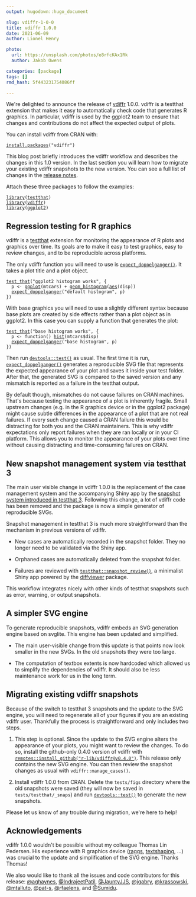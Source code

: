 ```yaml
---
output: hugodown::hugo_document

slug: vdiffr-1-0-0
title: vdiffr 1.0.0
date: 2021-06-09
author: Lionel Henry

photo:
  url: https://unsplash.com/photos/e8rfcKAx1Rk
  author: Jakob Owens

categories: [package] 
tags: []
rmd_hash: 5f443231754086ff

---
```


We're delighted to announce the release of [vdiffr](https://vdiffr.r-lib.org/) 1.0.0. vdiffr is a testthat extension that makes it easy to automatically check code that generates R graphics. In particular, vdiffr is used by the ggplot2 team to ensure that changes and contributions do not affect the expected output of plots.

You can install vdiffr from CRAN with:

<div class="highlight">

<pre class='chroma'><code class='language-r' data-lang='r'><span class='nf'><a href='https://rdrr.io/r/utils/install.packages.html'>install.packages</a></span><span class='o'>(</span><span class='s'>"vdiffr"</span><span class='o'>)</span></code></pre>

</div>

This blog post briefly introduces the vdiffr workflow and describes the changes in this 1.0 version. In the last section you will learn how to migrate your existing vdiffr snapshots to the new version. You can see a full list of changes in the [release notes](https://vdiffr.r-lib.org/news/index.html#vdiffr-1-0-0-2021-06-08).

Attach these three packages to follow the examples:

<div class="highlight">

<pre class='chroma'><code class='language-r' data-lang='r'><span class='kr'><a href='https://rdrr.io/r/base/library.html'>library</a></span><span class='o'>(</span><span class='nv'><a href='https://testthat.r-lib.org'>testthat</a></span><span class='o'>)</span>
<span class='kr'><a href='https://rdrr.io/r/base/library.html'>library</a></span><span class='o'>(</span><span class='nv'><a href='https://github.com/r-lib/vdiffr'>vdiffr</a></span><span class='o'>)</span>
<span class='kr'><a href='https://rdrr.io/r/base/library.html'>library</a></span><span class='o'>(</span><span class='nv'><a href='https://ggplot2.tidyverse.org'>ggplot2</a></span><span class='o'>)</span></code></pre>

</div>

## Regression testing for R graphics

vdiffr is a [testthat](https://testthat.r-lib.org/) extension for monitoring the appearance of R plots and graphics over time. Its goals are to make it easy to test graphics, easy to review changes, and to be reproducible across platforms.

The only vdiffr function you will need to use is [`expect_doppelganger()`](https://rdrr.io/pkg/vdiffr/man/expect_doppelganger.html). It takes a plot title and a plot object.

<div class="highlight">

<pre class='chroma'><code class='language-r' data-lang='r'><span class='nf'><a href='https://testthat.r-lib.org/reference/test_that.html'>test_that</a></span><span class='o'>(</span><span class='s'>"ggplot2 histogram works"</span>, <span class='o'>&#123;</span>
  <span class='nv'>p</span> <span class='o'>&lt;-</span> <span class='nf'><a href='https://ggplot2.tidyverse.org/reference/ggplot.html'>ggplot</a></span><span class='o'>(</span><span class='nv'>mtcars</span><span class='o'>)</span> <span class='o'>+</span> <span class='nf'><a href='https://ggplot2.tidyverse.org/reference/geom_histogram.html'>geom_histogram</a></span><span class='o'>(</span><span class='nf'><a href='https://ggplot2.tidyverse.org/reference/aes.html'>aes</a></span><span class='o'>(</span><span class='nv'>disp</span><span class='o'>)</span><span class='o'>)</span>
  <span class='nf'><a href='https://rdrr.io/pkg/vdiffr/man/expect_doppelganger.html'>expect_doppelganger</a></span><span class='o'>(</span><span class='s'>"default histogram"</span>, <span class='nv'>p</span><span class='o'>)</span>
<span class='o'>&#125;</span><span class='o'>)</span></code></pre>

</div>

With base graphics you will need to use a slightly different syntax because base plots are created by side effects rather than a plot object as in ggplot2. In this case you can supply a function that generates the plot:

<div class="highlight">

<pre class='chroma'><code class='language-r' data-lang='r'><span class='nf'><a href='https://testthat.r-lib.org/reference/test_that.html'>test_that</a></span><span class='o'>(</span><span class='s'>"base histogram works"</span>, <span class='o'>&#123;</span>
  <span class='nv'>p</span> <span class='o'>&lt;-</span> <span class='kr'>function</span><span class='o'>(</span><span class='o'>)</span> <span class='nf'><a href='https://rdrr.io/r/graphics/hist.html'>hist</a></span><span class='o'>(</span><span class='nv'>mtcars</span><span class='o'>$</span><span class='nv'>disp</span><span class='o'>)</span>
  <span class='nf'><a href='https://rdrr.io/pkg/vdiffr/man/expect_doppelganger.html'>expect_doppelganger</a></span><span class='o'>(</span><span class='s'>"base histogram"</span>, <span class='nv'>p</span><span class='o'>)</span>
<span class='o'>&#125;</span><span class='o'>)</span></code></pre>

</div>

Then run [`devtools::test()`](https://devtools.r-lib.org//reference/test.html) as usual. The first time it is run, [`expect_doppelganger()`](https://rdrr.io/pkg/vdiffr/man/expect_doppelganger.html) generates a reproducible SVG file that represents the expected appearance of your plot and saves it inside your test folder. After that, the generated SVG is compared to the saved version and any mismatch is reported as a failure in the testthat output.

By default though, mismatches do not cause failures on CRAN machines. That's because testing the appearance of a plot is inherently fragile. Small upstream changes (e.g. in the R graphics device or in the ggplot2 package) might cause subtle differences in the appearance of a plot that are not real failures. If every such change caused a CRAN failure this would be distracting for both you and the CRAN maintainers. This is why vdiffr expectations only report failures when they are ran locally or in your CI platform. This allows you to monitor the appearance of your plots over time without causing distracting and time-consuming failures on CRAN.

## New snapshot management system via testthat 3

The main user visible change in vdiffr 1.0.0 is the replacement of the case management system and the accompanying Shiny app by the [snapshot system introduced in testthat 3](https://testthat.r-lib.org/articles/snapshotting.html). Following this change, a lot of vdiffr code has been removed and the package is now a simple generator of reproducible SVGs.

Snapshot management in testthat 3 is much more straightforward than the mechanism in previous versions of vdiffr.

-   New cases are automatically recorded in the snapshot folder. They no longer need to be validated via the Shiny app.

-   Orphaned cases are automatically deleted from the snapshot folder.

-   Failures are reviewed with [`testthat::snapshot_review()`](https://testthat.r-lib.org/reference/snapshot_accept.html), a minimalist Shiny app powered by the [diffviewer](https://github.com/r-lib/diffviewer/) package.

This workflow integrates nicely with other kinds of testthat snapshots such as error, warning, or output snapshots.

## A simpler SVG engine

To generate reproducible snapshots, vdiffr embeds an SVG generation engine based on svglite. This engine has been updated and simplified.

-   The main user-visible change from this update is that points now look smaller in the new SVGs. In the old snapshots they were too large.

-   The computation of textbox extents is now hardcoded which allowed us to simplify the dependencies of vdiffr. It should also be less maintenance work for us in the long term.

## Migrating existing vdiffr snapshots

Because of the switch to testthat 3 snapshots and the update to the SVG engine, you will need to regenerate all of your figures if you are an existing vdiffr user. Thankfully the process is straightforward and only includes two steps.

1.  This step is optional. Since the update to the SVG engine alters the appearance of your plots, you might want to review the changes. To do so, install the github-only 0.4.0 version of vdiffr with [`remotes::install_github("r-lib/vdiffr@v0.4.0")`](https://remotes.r-lib.org/reference/install_github.html). This release only contains the new SVG engine. You can then review the snapshot changes as usual with `vdiffr::manage_cases()`.

2.  Install vdiffr 1.0.0 from CRAN. Delete the `tests/figs` directory where the old snapshots were saved (they will now be saved in `tests/testthat/_snaps`) and run [`devtools::test()`](https://devtools.r-lib.org//reference/test.html) to generate the new snapshots.

Please let us know of any trouble during migration, we're here to help!

## Acknowledgements

vdiffr 1.0.0 wouldn't be possible without my colleague Thomas Lin Pedersen. His experience with R graphics device ([raggs](https://github.com/r-lib/ragg), [textshaping](https://github.com/r-lib/textshaping), ...) was crucial to the update and simplification of the SVG engine. Thanks Thomas!

We also would like to thank all the issues and code contributors for this release: [@aghaynes](https://github.com/aghaynes), [@IndrajeetPatil](https://github.com/IndrajeetPatil), [@JauntyJJS](https://github.com/JauntyJJS), [@jgabry](https://github.com/jgabry), [@krassowski](https://github.com/krassowski), [@mtalluto](https://github.com/mtalluto), [@pat-s](https://github.com/pat-s), [@rfaelens](https://github.com/rfaelens), and [@Sumidu](https://github.com/Sumidu).

